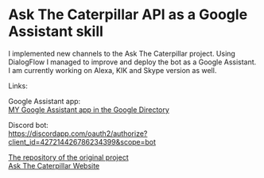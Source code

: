 # Ask The Caterpillar API as a Google Assistant skill
I implemented new channels to the Ask The Caterpillar project. Using DialogFlow I managed to improve and deploy the bot as a Google Assistant. I am currently working on Alexa, KIK and Skype version as well.

Links:

Google Assistant app:  
[MY Google Assistant app in the Google Directory](https://assistant.google.com/services/a/uid/0000004e25d7c395) 

Discord bot:  
https://discordapp.com/oauth2/authorize?client_id=427214426786234399&scope=bot  

[The repository of the original project](https://github.com/estiens/caterpillar_rails)  
[Ask The Caterpillar Website](http://askthecaterpillar.com/)  

